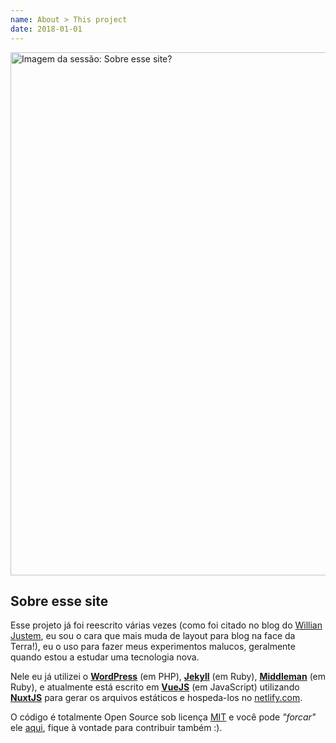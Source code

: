 ```yaml
---
name: About > This project
date: 2018-01-01
---
```


<div class="aboutme__thumb">
  <img src="/images/about/this-project-thumb.jpg" srcset="/images/about/this-project-thumb@2x.jpg 2x" width="611px" height="837px" alt="Imagem da sessão: Sobre esse site?">
</div>

<div class="aboutme__content">

## Sobre esse site

Esse projeto já foi reescrito várias vezes (como foi citado no blog do [Willian Justem](https://willianjusten.com.br/como-se-manter-atualizado-no-frontend/#em-português), eu sou o cara que mais muda de layout para blog na face da Terra!), eu o uso para fazer meus experimentos malucos, geralmente quando estou a estudar uma tecnologia nova.

Nele eu já utilizei o **[WordPress](https://br.wordpress.org/)** (em PHP), **[Jekyll](https://jekyllrb.com/)** (em Ruby), **[Middleman](https://middlemanapp.com/)** (em Ruby), e atualmente está escrito em **[VueJS](https://vuejs.org/)** (em JavaScript) utilizando **[NuxtJS](https://nuxtjs.org/)** para gerar os arquivos estáticos e hospeda-los no [netlify.com](https://www.netlify.com/).

O código é totalmente Open Source sob licença [MIT](https://github.com/nandomoreirame/nandomoreira.me/blob/source/LICENSE) e você pode _"forcar"_ ele [aqui](https://github.com/nandomoreirame/nandomoreira.me), fique à vontade para contribuir também :).

</div>
